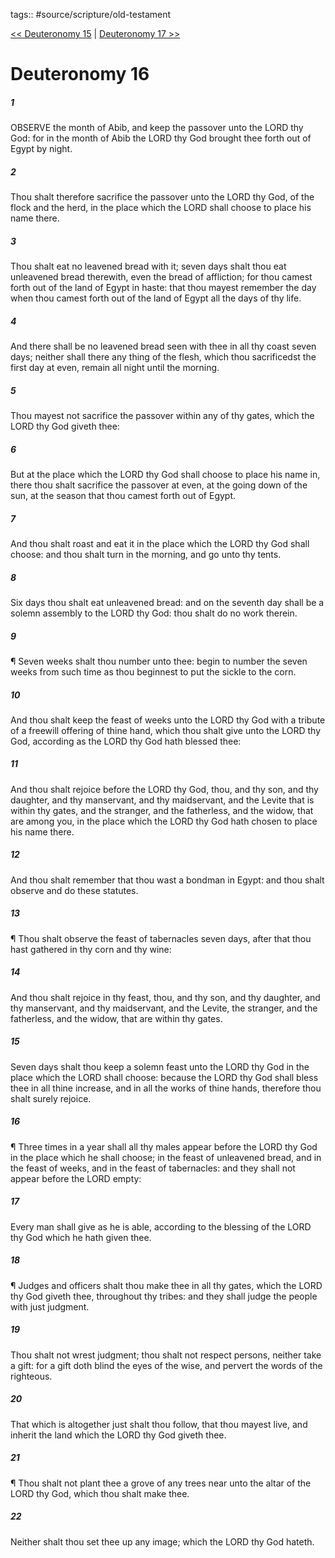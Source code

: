 tags:: #source/scripture/old-testament

[<< Deuteronomy 15](/Old_Testament/05_Deuteronomy/Deuteronomy_15.md) | [Deuteronomy 17 >>](/Old_Testament/05_Deuteronomy/Deuteronomy_17.md)

# Deuteronomy 16

##### 1

OBSERVE the month of Abib, and keep the passover unto the LORD thy God: for in the month of Abib the LORD thy God brought thee forth out of Egypt by night.

##### 2

Thou shalt therefore sacrifice the passover unto the LORD thy God, of the flock and the herd, in the place which the LORD shall choose to place his name there.

##### 3

Thou shalt eat no leavened bread with it; seven days shalt thou eat unleavened bread therewith, even the bread of affliction; for thou camest forth out of the land of Egypt in haste: that thou mayest remember the day when thou camest forth out of the land of Egypt all the days of thy life.

##### 4

And there shall be no leavened bread seen with thee in all thy coast seven days; neither shall there any thing of the flesh, which thou sacrificedst the first day at even, remain all night until the morning.

##### 5

Thou mayest not sacrifice the passover within any of thy gates, which the LORD thy God giveth thee:

##### 6

But at the place which the LORD thy God shall choose to place his name in, there thou shalt sacrifice the passover at even, at the going down of the sun, at the season that thou camest forth out of Egypt.

##### 7

And thou shalt roast and eat it in the place which the LORD thy God shall choose: and thou shalt turn in the morning, and go unto thy tents.

##### 8

Six days thou shalt eat unleavened bread: and on the seventh day shall be a solemn assembly to the LORD thy God: thou shalt do no work therein.

##### 9

¶ Seven weeks shalt thou number unto thee: begin to number the seven weeks from such time as thou beginnest to put the sickle to the corn.

##### 10

And thou shalt keep the feast of weeks unto the LORD thy God with a tribute of a freewill offering of thine hand, which thou shalt give unto the LORD thy God, according as the LORD thy God hath blessed thee:

##### 11

And thou shalt rejoice before the LORD thy God, thou, and thy son, and thy daughter, and thy manservant, and thy maidservant, and the Levite that is within thy gates, and the stranger, and the fatherless, and the widow, that are among you, in the place which the LORD thy God hath chosen to place his name there.

##### 12

And thou shalt remember that thou wast a bondman in Egypt: and thou shalt observe and do these statutes.

##### 13

¶ Thou shalt observe the feast of tabernacles seven days, after that thou hast gathered in thy corn and thy wine:

##### 14

And thou shalt rejoice in thy feast, thou, and thy son, and thy daughter, and thy manservant, and thy maidservant, and the Levite, the stranger, and the fatherless, and the widow, that are within thy gates.

##### 15

Seven days shalt thou keep a solemn feast unto the LORD thy God in the place which the LORD shall choose: because the LORD thy God shall bless thee in all thine increase, and in all the works of thine hands, therefore thou shalt surely rejoice.

##### 16

¶ Three times in a year shall all thy males appear before the LORD thy God in the place which he shall choose; in the feast of unleavened bread, and in the feast of weeks, and in the feast of tabernacles: and they shall not appear before the LORD empty:

##### 17

Every man shall give as he is able, according to the blessing of the LORD thy God which he hath given thee.

##### 18

¶ Judges and officers shalt thou make thee in all thy gates, which the LORD thy God giveth thee, throughout thy tribes: and they shall judge the people with just judgment.

##### 19

Thou shalt not wrest judgment; thou shalt not respect persons, neither take a gift: for a gift doth blind the eyes of the wise, and pervert the words of the righteous.

##### 20

That which is altogether just shalt thou follow, that thou mayest live, and inherit the land which the LORD thy God giveth thee.

##### 21

¶ Thou shalt not plant thee a grove of any trees near unto the altar of the LORD thy God, which thou shalt make thee.

##### 22

Neither shalt thou set thee up any image; which the LORD thy God hateth.
